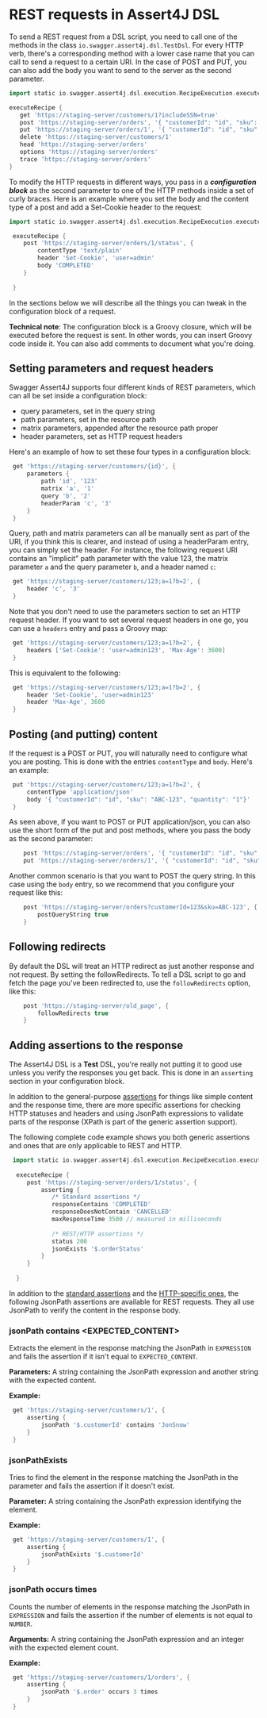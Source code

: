 # REST requests in Assert4J DSL

To send a REST request from a DSL script, you need to call one of the methods in the class 
```io.swagger.assert4j.dsl.TestDsl```. For every HTTP verb, there's a corresponding method with a lower case
name that you can call to send a request to a certain URI. In the case of POST and PUT, you can also
add the body you want to send to the server as the second parameter.

 ```groovy
 import static io.swagger.assert4j.dsl.execution.RecipeExecution.executeRecipe
 
 executeRecipe {
    get 'https://staging-server/customers/1?includeSSN=true'
    post 'https://staging-server/orders', '{ "customerId": "id", "sku": "ABC-123", "quantity": "1"}'
    put 'https://staging-server/orders/1', '{ "customerId": "id", "sku": "ABC-123", "quantity": "2"}'
    delete 'https://staging-server/customers/1'
    head 'https://staging-server/orders'
    options 'https://staging-server/orders'
    trace 'https://staging-server/orders'
 }
 ```
 
To modify the HTTP requests in different ways, you pass in a ***configuration block*** as the second
parameter to one of the HTTP methods inside a set of curly braces. Here is an example where you set the body and the 
content type of a post and add a Set-Cookie header to the request:
 
 ```groovy
 import static io.swagger.assert4j.dsl.execution.RecipeExecution.executeRecipe
 
  executeRecipe {
     post 'https://staging-server/orders/1/status', {
         contentType 'text/plain'
         header 'Set-Cookie', 'user=admin'
         body 'COMPLETED'
     }
     
  }
  ```
 
In the sections below we will describe all the things you can tweak in the configuration block of a request.
 
**Technical note**: The configuration block is a Groovy closure, which will be executed before the request is sent. 
In other words, you can insert Groovy code inside it. You can also add comments to document what you're doing.
 
 ## Setting parameters and request headers
 
Swagger Assert4J supports four different kinds of REST parameters, which can all be set inside a configuration block:
* query parameters, set in the query string
* path parameters, set in the resource path
* matrix parameters, appended after the resource path proper
* header parameters, set as HTTP request headers

Here's an example of how to set these four types in a configuration block:

```groovy
 get 'https://staging-server/customers/{id}', {
     parameters {
         path 'id', '123'
         matrix 'a', '1'
         query 'b', '2'
         headerParam 'c', '3'
     }
 }
```

Query, path and matrix parameters can all be manually sent as part of the URI, if you think this is clearer, and instead of
using a headerParam entry, you can simply set the header. For instance,
the following request URI contains an "implicit" path parameter with the value 123, the matrix parameter ```a``` 
and the query parameter ```b```, and a header named ```c```:
```groovy
 get 'https://staging-server/customers/123;a=1?b=2', {
     header 'c', '3'
 }
```
Note that you don't need to use the parameters section to set an HTTP request header. If you want to set several request 
headers in one go, you can use a ```headers``` entry and pass a Groovy map:

```groovy
 get 'https://staging-server/customers/123;a=1?b=2', {
     headers ['Set-Cookie': 'user=admin123', 'Max-Age': 3600]
 }
```

This is equivalent to the following:

```groovy
 get 'https://staging-server/customers/123;a=1?b=2', {
     header 'Set-Cookie', 'user=admin123'
     header 'Max-Age', 3600
 }
```

## Posting (and putting) content

If the request is a POST or PUT, you will naturally need to configure what you are posting. This is done with the entries
```contentType``` and ```body```. Here's an example:

```groovy
 put 'https://staging-server/customers/123;a=1?b=2', {
     contentType 'application/json'
     body '{ "customerId": "id", "sku": "ABC-123", "quantity": "1"}'
 }
```

As seen above, if you want to POST or PUT application/json, you can also use the short form of the put and post methods,
where you pass the body as the second parameter:
```groovy
    post 'https://staging-server/orders', '{ "customerId": "id", "sku": "ABC-123", "quantity": "1"}'
    put 'https://staging-server/orders/1', '{ "customerId": "id", "sku": "ABC-123", "quantity": "2"}'
```

Another common scenario is that you want to POST the query string. In this case using the ```body``` entry, so we recommend
that you configure your request like this:
```groovy
    post 'https://staging-server/orders?customerId=123&sku=ABC-123', {
        postQueryString true
    }
```

## Following redirects

By default the DSL will treat an HTTP redirect as just another response and not request. By setting the followRedirects.
To tell a DSL script to go and fetch the page you've been redirected to, use the ```followRedirects``` option, like this:

```groovy
    post 'https://staging-server/old_page', {
        followRedirects true
    }
```

## Adding assertions to the response

The Assert4J DSL is a **Test** DSL, you're really not putting it to good use unless you verify the responses you
get back. This is done in an ```asserting``` section in your configuration block.

In addition to the general-purpose [assertions](Assertions.md) for things like simple content and the response
time, there are more specific assertions for checking HTTP statuses and headers and using JsonPath expressions to validate
parts of the response (XPath is part of the generic assertion support).

The following complete code example shows you both generic assertions and ones that are only applicable to REST and HTTP.

```groovy
 import static io.swagger.assert4j.dsl.execution.RecipeExecution.executeRecipe
 
  executeRecipe {
     post 'https://staging-server/orders/1/status', {
         asserting {
            /* Standard assertions */
            responseContains 'COMPLETED'
            responseDoesNotContain 'CANCELLED'
            maxResponseTime 3500 // measured in milliseconds
            
            /* REST/HTTP assertions */
            status 200
            jsonExists '$.orderStatus'
         }
     }
     
  }
  ```

In addition to the [standard assertions](Assertions.md#standard-assertions) and the [HTTP-specific ones](Assertions.md#http-specific-assertions), 
the following JsonPath assertions are available for REST requests. They all use JsonPath to verify the content
in the response body.

### jsonPath <EXPRESSION> contains <EXPECTED_CONTENT>

Extracts the element in the response matching the JsonPath in ```EXPRESSION``` and fails the assertion 
if it isn't equal to ```EXPECTED_CONTENT```.

**Parameters:** A string containing the JsonPath expression and another string with the expected content.

**Example:** 
```groovy
 get 'https://staging-server/customers/1', {
     asserting {
         jsonPath '$.customerId' contains 'JonSnow'
     }
 }
 ```
 
### jsonPathExists
 
 Tries to find the element in the response matching the JsonPath in the parameter and fails the assertion if 
 it doesn't exist.
 
 **Parameter:** A string containing the JsonPath expression identifying the element.
 
 **Example:** 
 ```groovy
  get 'https://staging-server/customers/1', {
      asserting {
          jsonPathExists '$.customerId'
      }
  }
  ```
 
### jsonPath <EXPRESSION> occurs <NUMBER> times

Counts the number of elements in the response matching the JsonPath in ```EXPRESSION``` and fails the assertion 
if the number of elements is not equal to ```NUMBER```.

**Arguments:** A string containing the JsonPath expression and an integer with the expected element count.

**Example:** 
```groovy
 get 'https://staging-server/customers/1/orders', {
     asserting {
         jsonPath '$.order' occurs 3 times
     }
 }
 ```


